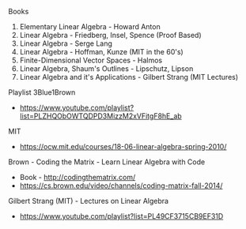 
Books

1. Elementary Linear Algebra - Howard Anton
2. Linear Algebra - Friedberg, Insel, Spence (Proof Based)
3. Linear Algebra - Serge Lang
4. Linear Algebra - Hoffman, Kunze (MIT in the 60's)
5. Finite-Dimensional Vector Spaces - Halmos
6. Linear Algebra, Shaum's Outlines - Lipschutz, Lipson
7. Linear Algebra and it's Applications - Gilbert Strang (MIT Lectures)


Playlist 3Blue1Brown
- https://www.youtube.com/playlist?list=PLZHQObOWTQDPD3MizzM2xVFitgF8hE_ab

MIT
- https://ocw.mit.edu/courses/18-06-linear-algebra-spring-2010/


Brown - Coding the Matrix - Learn Linear Algebra with Code
- Book - http://codingthematrix.com/
- https://cs.brown.edu/video/channels/coding-matrix-fall-2014/

Gilbert Strang (MIT) - Lectures on Linear Algebra
- https://www.youtube.com/playlist?list=PL49CF3715CB9EF31D

